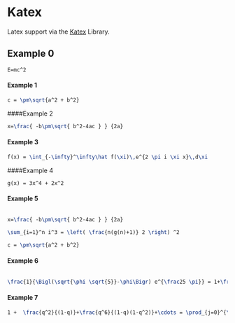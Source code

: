 # Katex

Latex support via the [Katex](https://katex.org/) Library.

## Example 0

```asciimath
E=mc^2
```

#### Example 1

```latex
c = \pm\sqrt{a^2 + b^2}
```

####Example 2


```latex
x=\frac{ -b\pm\sqrt{ b^2-4ac } } {2a}
```

#### Example 3


```latex
f(x) = \int_{-\infty}^\infty\hat f(\xi)\,e^{2 \pi i \xi x}\,d\xi
```

####Example 4


```asciimath
g(x) = 3x^4 + 2x^2
```

#### Example 5


```latex

x=\frac{ -b\pm\sqrt{ b^2-4ac } } {2a}

\sum_{i=1}^n i^3 = \left( \frac{n(g(n)+1)} 2 \right) ^2

c = \pm\sqrt{a^2 + b^2}
```

#### Example 6

~~~latex

\frac{1}{\Bigl(\sqrt{\phi \sqrt{5}}-\phi\Bigr) e^{\frac25 \pi}} = 1+\frac{e^{-2\pi}} {1+\frac{e^{-4\pi}} {1+\frac{e^{-6\pi}} {1+\frac{e^{-8\pi}} {1+\cdots} } } }

~~~

#### Example 7

~~~latex
1 +  \frac{q^2}{(1-q)}+\frac{q^6}{(1-q)(1-q^2)}+\cdots = \prod_{j=0}^{\infty}\frac{1}{(1-q^{5j+2})(1-q^{5j+3})}, \quad\quad \text{for }\lvert q\rvert<1.
~~~